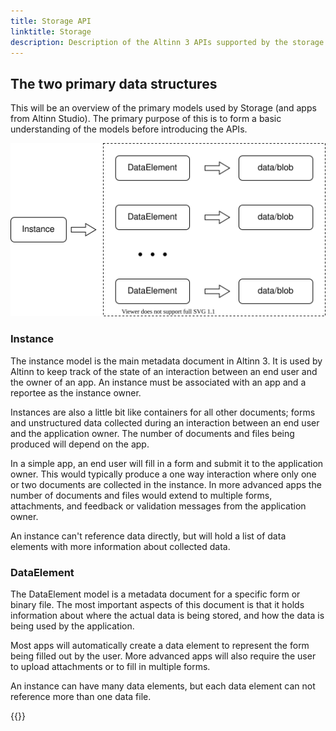 ```yaml
---
title: Storage API
linktitle: Storage
description: Description of the Altinn 3 APIs supported by the storage component in the Altinn 3 Platform
---
```


## The two primary data structures

This will be an overview of the primary models used by Storage (and apps from Altinn Studio). The primary purpose of this is to form a basic understanding of the models before introducing the APIs.

![Instance](instance.drawio.svg "An instance can contain many data elements. Each data element must refer to a single data file.")

### Instance

The instance model is the main metadata document in Altinn 3. It is used by Altinn to keep track of the state of an interaction between an end user and the owner of an app. An instance must be associated with an app and a reportee as the instance owner.

Instances are also a little bit like containers for all other documents; forms and unstructured data collected during an interaction between an end user and the application owner. The number of documents and files being produced will depend on the app. 

In a simple app, an end user will fill in a form and submit it to the application owner. This would typically produce a one way interaction where only one or two documents are collected in the instance. In more advanced apps the number of documents and files would extend to multiple forms, attachments, and feedback or validation messages from the application owner. 

An instance can't reference data directly, but will hold a list of data elements with more information about collected data.

### DataElement

The DataElement model is a metadata document for a specific form or binary file. The most important aspects of this document is that it holds information about where the actual data is being stored, and how the data is being used by the application. 

Most apps will automatically create a data element to represent the form being filled out by the user. More advanced apps will also require the user to upload attachments or to fill in multiple forms.

An instance can have many data elements, but each data element can not reference more than one data file.

{{<children />}}